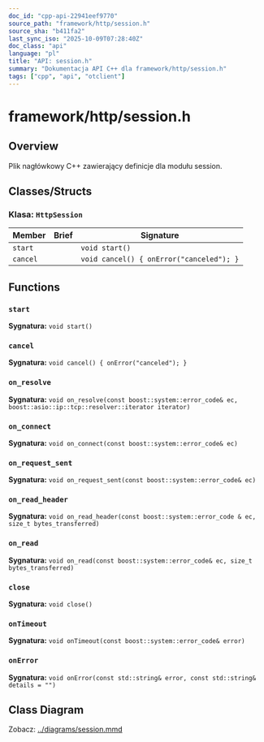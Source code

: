 ```yaml
---
doc_id: "cpp-api-22941eef9770"
source_path: "framework/http/session.h"
source_sha: "b411fa2"
last_sync_iso: "2025-10-09T07:28:40Z"
doc_class: "api"
language: "pl"
title: "API: session.h"
summary: "Dokumentacja API C++ dla framework/http/session.h"
tags: ["cpp", "api", "otclient"]
---
```


# framework/http/session.h

## Overview

Plik nagłówkowy C++ zawierający definicje dla modułu session.

## Classes/Structs

### Klasa: `HttpSession`

| Member | Brief | Signature |
|--------|-------|-----------|
| `start` |  | `void start()` |
| `cancel` |  | `void cancel() { onError("canceled"); }` |

## Functions

### `start`

**Sygnatura:** `void start()`

### `cancel`

**Sygnatura:** `void cancel() { onError("canceled"); }`

### `on_resolve`

**Sygnatura:** `void on_resolve(const boost::system::error_code& ec, boost::asio::ip::tcp::resolver::iterator iterator)`

### `on_connect`

**Sygnatura:** `void on_connect(const boost::system::error_code& ec)`

### `on_request_sent`

**Sygnatura:** `void on_request_sent(const boost::system::error_code& ec)`

### `on_read_header`

**Sygnatura:** `void on_read_header(const boost::system::error_code & ec, size_t bytes_transferred)`

### `on_read`

**Sygnatura:** `void on_read(const boost::system::error_code& ec, size_t bytes_transferred)`

### `close`

**Sygnatura:** `void close()`

### `onTimeout`

**Sygnatura:** `void onTimeout(const boost::system::error_code& error)`

### `onError`

**Sygnatura:** `void onError(const std::string& error, const std::string& details = "")`

## Class Diagram

Zobacz: [../diagrams/session.mmd](../diagrams/session.mmd)
